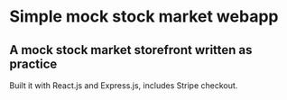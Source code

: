 # Simple mock stock market webapp

## A mock stock market storefront written as practice

Built it with React.js and Express.js, includes Stripe checkout.